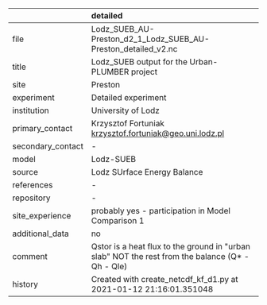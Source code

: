 |                   | detailed                                                                                         |
|:------------------|:-------------------------------------------------------------------------------------------------|
| file              | Lodz_SUEB_AU-Preston_d2_1_Lodz_SUEB_AU-Preston_detailed_v2.nc                                    |
| title             | Lodz_SUEB output for the Urban-PLUMBER project                                                   |
| site              | Preston                                                                                          |
| experiment        | Detailed experiment                                                                              |
| institution       | University of Lodz                                                                               |
| primary_contact   | Krzysztof Fortuniak krzysztof.fortuniak@geo.uni.lodz.pl                                          |
| secondary_contact | -                                                                                                |
| model             | Lodz-SUEB                                                                                        |
| source            | Lodz SUrface Energy Balance                                                                      |
| references        | -                                                                                                |
| repository        | -                                                                                                |
| site_experience   | probably yes - participation in Model Comparison 1                                               |
| additional_data   | no                                                                                               |
| comment           | Qstor is a heat flux to the ground in "urban slab" NOT the rest from the balance (Q* - Qh - Qle) |
| history           | Created with create_netcdf_kf_d1.py at 2021-01-12 21:16:01.351048                                |
